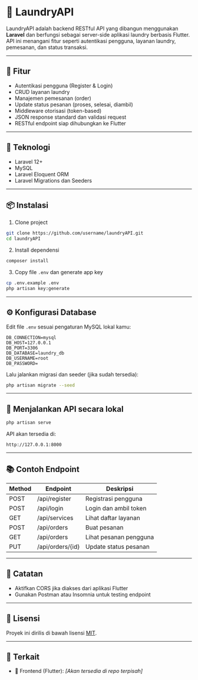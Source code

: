 # 🧺 LaundryAPI

LaundryAPI adalah backend RESTful API yang dibangun menggunakan **Laravel** dan berfungsi sebagai server-side aplikasi laundry berbasis Flutter. API ini menangani fitur seperti autentikasi pengguna, layanan laundry, pemesanan, dan status transaksi.

---

## 🚀 Fitur

- Autentikasi pengguna (Register & Login)
- CRUD layanan laundry
- Manajemen pemesanan (order)
- Update status pesanan (proses, selesai, diambil)
- Middleware otorisasi (token-based)
- JSON response standard dan validasi request
- RESTful endpoint siap dihubungkan ke Flutter

---

## 🧰 Teknologi

- Laravel 12+
- MySQL
- Laravel Eloquent ORM
- Laravel Migrations dan Seeders

---

## 📦 Instalasi

1. Clone project
```bash
git clone https://github.com/username/laundryAPI.git
cd laundryAPI
```

2. Install dependensi
```bash
composer install
```

3. Copy file `.env` dan generate app key
```bash
cp .env.example .env
php artisan key:generate
```

---

## ⚙️ Konfigurasi Database

Edit file `.env` sesuai pengaturan MySQL lokal kamu:

```env
DB_CONNECTION=mysql
DB_HOST=127.0.0.1
DB_PORT=3306
DB_DATABASE=laundry_db
DB_USERNAME=root
DB_PASSWORD=
```

Lalu jalankan migrasi dan seeder (jika sudah tersedia):
```bash
php artisan migrate --seed
```

---

## 🧪 Menjalankan API secara lokal

```bash
php artisan serve
```

API akan tersedia di:
```
http://127.0.0.1:8000
```

---

## 📚 Contoh Endpoint

| Method | Endpoint              | Deskripsi               |
|--------|-----------------------|-------------------------|
| POST   | /api/register         | Registrasi pengguna     |
| POST   | /api/login            | Login dan ambil token   |
| GET    | /api/services         | Lihat daftar layanan    |
| POST   | /api/orders           | Buat pesanan            |
| GET    | /api/orders           | Lihat pesanan pengguna  |
| PUT    | /api/orders/{id}      | Update status pesanan   |

---

## 📌 Catatan

- Aktifkan CORS jika diakses dari aplikasi Flutter
- Gunakan Postman atau Insomnia untuk testing endpoint

---

## 📄 Lisensi

Proyek ini dirilis di bawah lisensi [MIT](LICENSE).

---

## 🔗 Terkait

- 📱 Frontend (Flutter): *[Akan tersedia di repo terpisah]*
